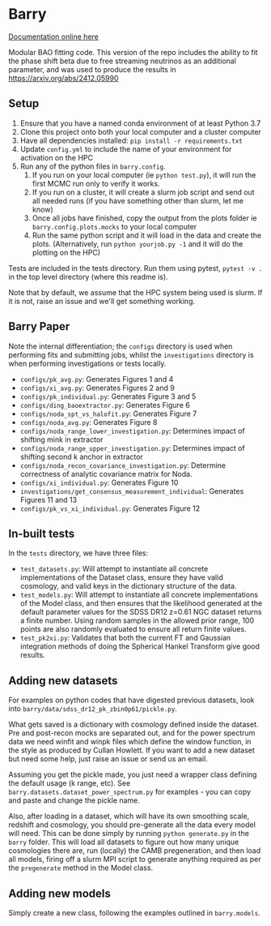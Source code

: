 # Barry

[Documentation online here](https://barry.readthedocs.io/en/latest/)

Modular BAO fitting code.
This version of the repo includes the ability to fit the phase shift beta due to free streaming neutrinos as an additional parameter, and was used to produce the results in https://arxiv.org/abs/2412.05990 
## Setup

1. Ensure that you have a named conda environment of at least Python 3.7
2. Clone this project onto both your local computer and a cluster computer
3. Have all dependencies installed: `pip install -r requirements.txt`
4. Update `config.yml` to include the name of your environment for activation on the HPC
5. Run any of the python files in `barry.config`.
    1. If you run on your local computer (ie `python test.py`), it will run the first MCMC run only to verify it works.
    2. If you run on a cluster, it will create a slurm job script and send out all needed runs (if you have something other than slurm, let me know)
    3. Once all jobs have finished, copy the output from the plots folder ie `barry.config.plots.mocks` to your local computer
    4. Run the same python script and it will load in the data and create the plots. (Alternatively, run `python yourjob.py -1` and it will do the plotting on the HPC)
    
Tests are included in the tests directory. Run them using pytest, `pytest -v .` in the top level directory (where this readme is).

Note that by default, we assume that the HPC system being used is slurm. If it is not, raise an issue and we'll get
something working.


## Barry Paper

Note the internal differentiation; the `configs` directory is used when performing fits and submitting jobs, whilst
the `investigations` directory is when performing investigations or tests locally.

* `configs/pk_avg.py`: Generates Figures 1 and 4
* `configs/xi_avg.py`: Generates Figures 2 and 9
* `configs/pk_individual.py`: Generates Figure 3 and 5
* `configs/ding_baoextractor.py`: Generates Figure 6
* `configs/noda_spt_vs_halofit.py`: Generates Figure 7
* `configs/noda_avg.py`: Generates Figure 8
* `configs/noda_range_lower_investigation.py`: Determines impact of shifting mink in extractor
* `configs/noda_range_upper_investigation.py`: Determines impact of shifting second k anchor in extractor
* `configs/noda_recon_covariance_investigation.py`: Determine correctness of analytic covariance matrix for Noda.
* `configs/xi_individual.py`: Generates Figure 10
* `investigations/get_consensus_measurement_individual`: Generates Figures 11 and 13
* `configs/pk_vs_xi_individual.py`: Generates Figure 12

## In-built tests

In the `tests` directory, we have three files:
* `test_datasets.py`: Will attempt to instantiate all concrete implementations of the Dataset class, ensure they have valid cosmology, and valid keys in the dictionary structure of the data. 
* `test_models.py`: Will attempt to instantiate all concrete implementations of the Model class, and then ensures that the likelihood generated at the default parameter values for the SDSS DR12 z=0.61 NGC dataset returns a finite number. Using random samples in the allowed prior range, 100 points are also randomly evaluated to ensure all return finite values.
* `test_pk2xi.py`: Validates that both the current FT and Gaussian integration methods of doing the Spherical Hankel Transform give good results.


## Adding new datasets

For examples on python codes that have digested previous datasets, look into `barry/data/sdss_dr12_pk_zbin0p61/pickle.py`.

What gets saved is a dictionary with cosmology defined inside the dataset. Pre and post-recon mocks are separated out,
and for the power spectrum data we need winfit and winpk files which define the window function, in the style as produced by
Cullan Howlett. If you want to add a new dataset but need some help, just raise an issue or send us an email.

Assuming you get the pickle made, you just need a wrapper class defining the default usage (k range, etc). See
`barry.datasets.dataset_power_spectrum.py` for examples - you can copy and paste and change the pickle name.

Also, after loading in a dataset, which will have its own smoothing scale, redshift and cosmology, you should pre-generate
all the data every model will need. This can be done simply by running `python generate.py` in the `barry` folder. This will
load all datasets to figure out how many unique cosmologies there are, run (locally) the CAMB pregeneration, and then 
load all models, firing off a slurm MPI script to generate anything required as per the `pregenerate` method in the Model class.


## Adding new models

Simply create a new class, following the examples outlined in `barry.models`.
